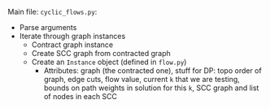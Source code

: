 Main file: `cyclic_flows.py`:
* Parse arguments
* Iterate through graph instances
    * Contract graph instance
    * Create SCC graph from contracted graph
    * Create an `Instance` object (defined in `flow.py`)
        * Attributes: graph (the contracted one), stuff for DP: topo order of
            graph, edge cuts, flow value, current `k` that we are testing,
            bounds on path weights in solution for this `k`, SCC graph and list
            of nodes in each SCC
